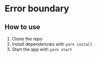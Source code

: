 # Error boundary

## How to use

1. Clone the repo
1. Install dependencies with `yarn install`
1. Start the app with `yarn start`
